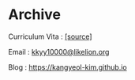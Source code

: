 # Archive

Curriculum Vita : <a href='https://www.dropbox.com/s/bk398wajn8hk9f5/cv_KY.pdf?dl=0'>[source]</a>

Email : kkyy10000@likelion.org

Blog : https://kangyeol-kim.github.io
